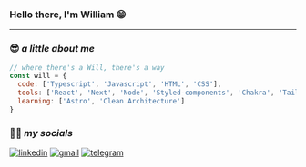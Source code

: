### Hello there, I'm William 😁
___
### 😎 *a little about me*
```javascript
// where there's a Will, there's a way
const will = {
  code: ['Typescript', 'Javascript', 'HTML', 'CSS'],
  tools: ['React', 'Next', 'Node', 'Styled-components', 'Chakra', 'Tailwind', 'Prisma', 'MongoDB', 'PostgreSQL'],
  learning: ['Astro', 'Clean Architecture']
}
```

### 👨‍💻 *my socials* 
[![linkedin](https://user-images.githubusercontent.com/48337511/189466601-0dee9029-28f6-4158-ad9a-58f119729f36.png)](https://www.linkedin.com/in/william-oliveira-5822b41ab/)
[![gmail](https://user-images.githubusercontent.com/48337511/189466643-ab8261a6-da22-4d8a-ad48-e234fd529e4f.png)](mailto:william.christopher.96@gmail.com)
[![telegram](https://user-images.githubusercontent.com/48337511/189466678-9143d424-f5fc-43de-a286-5f6c7042958b.png)](https://t.me/willraoli)
